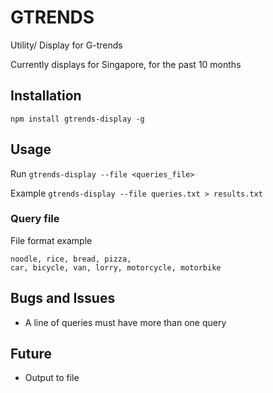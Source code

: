 # GTRENDS

Utility/ Display for G-trends

Currently displays for Singapore, for the past 10 months

## Installation

`npm install gtrends-display -g`

## Usage

Run `gtrends-display --file <queries_file>`

Example `gtrends-display --file queries.txt > results.txt`

### Query file

File format example
```
noodle, rice, bread, pizza,
car, bicycle, van, lorry, motorcycle, motorbike
```

## Bugs and Issues

- A line of queries must have more than one query

## Future

- Output to file